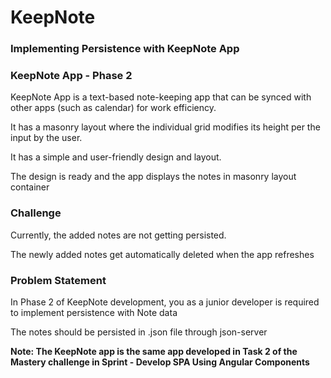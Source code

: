 # KeepNote

### Implementing Persistence with KeepNote App

### KeepNote App - Phase 2

KeepNote App is a text-based note-keeping app that can be synced with other apps (such as calendar) for work efficiency. 

It has a masonry layout where the individual grid modifies its height per the input by the user. 

It has a simple and user-friendly design and layout.

The design is ready and the app displays the notes in masonry layout container

### Challenge

Currently, the added notes are not getting persisted.

The newly added notes get automatically deleted when the app refreshes

### Problem Statement

In Phase 2 of KeepNote development, you as a junior developer is required to implement persistence with Note data

The notes should be persisted in .json file through json-server

**Note: The KeepNote app is the same app developed in Task 2 of the Mastery challenge in Sprint - Develop SPA Using Angular Components**
